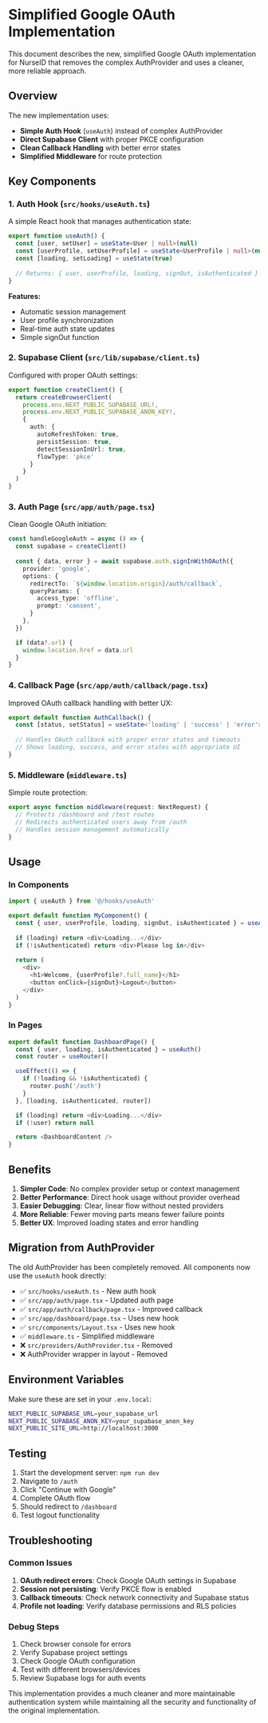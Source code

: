 # Simplified Google OAuth Implementation

This document describes the new, simplified Google OAuth implementation for NurseID that removes the complex AuthProvider and uses a cleaner, more reliable approach.

## Overview

The new implementation uses:
- **Simple Auth Hook** (`useAuth`) instead of complex AuthProvider
- **Direct Supabase Client** with proper PKCE configuration
- **Clean Callback Handling** with better error states
- **Simplified Middleware** for route protection

## Key Components

### 1. Auth Hook (`src/hooks/useAuth.ts`)

A simple React hook that manages authentication state:

```typescript
export function useAuth() {
  const [user, setUser] = useState<User | null>(null)
  const [userProfile, setUserProfile] = useState<UserProfile | null>(null)
  const [loading, setLoading] = useState(true)
  
  // Returns: { user, userProfile, loading, signOut, isAuthenticated }
}
```

**Features:**
- Automatic session management
- User profile synchronization
- Real-time auth state updates
- Simple signOut function

### 2. Supabase Client (`src/lib/supabase/client.ts`)

Configured with proper OAuth settings:

```typescript
export function createClient() {
  return createBrowserClient(
    process.env.NEXT_PUBLIC_SUPABASE_URL!,
    process.env.NEXT_PUBLIC_SUPABASE_ANON_KEY!,
    {
      auth: {
        autoRefreshToken: true,
        persistSession: true,
        detectSessionInUrl: true,
        flowType: 'pkce'
      }
    }
  )
}
```

### 3. Auth Page (`src/app/auth/page.tsx`)

Clean Google OAuth initiation:

```typescript
const handleGoogleAuth = async () => {
  const supabase = createClient()
  
  const { data, error } = await supabase.auth.signInWithOAuth({
    provider: 'google',
    options: {
      redirectTo: `${window.location.origin}/auth/callback`,
      queryParams: {
        access_type: 'offline',
        prompt: 'consent',
      }
    },
  })

  if (data?.url) {
    window.location.href = data.url
  }
}
```

### 4. Callback Page (`src/app/auth/callback/page.tsx`)

Improved OAuth callback handling with better UX:

```typescript
export default function AuthCallback() {
  const [status, setStatus] = useState<'loading' | 'success' | 'error'>('loading')
  
  // Handles OAuth callback with proper error states and timeouts
  // Shows loading, success, and error states with appropriate UI
}
```

### 5. Middleware (`middleware.ts`)

Simple route protection:

```typescript
export async function middleware(request: NextRequest) {
  // Protects /dashboard and /test routes
  // Redirects authenticated users away from /auth
  // Handles session management automatically
}
```

## Usage

### In Components

```typescript
import { useAuth } from '@/hooks/useAuth'

export default function MyComponent() {
  const { user, userProfile, loading, signOut, isAuthenticated } = useAuth()
  
  if (loading) return <div>Loading...</div>
  if (!isAuthenticated) return <div>Please log in</div>
  
  return (
    <div>
      <h1>Welcome, {userProfile?.full_name}</h1>
      <button onClick={signOut}>Logout</button>
    </div>
  )
}
```

### In Pages

```typescript
export default function DashboardPage() {
  const { user, loading, isAuthenticated } = useAuth()
  const router = useRouter()

  useEffect(() => {
    if (!loading && !isAuthenticated) {
      router.push('/auth')
    }
  }, [loading, isAuthenticated, router])

  if (loading) return <div>Loading...</div>
  if (!user) return null

  return <DashboardContent />
}
```

## Benefits

1. **Simpler Code**: No complex provider setup or context management
2. **Better Performance**: Direct hook usage without provider overhead
3. **Easier Debugging**: Clear, linear flow without nested providers
4. **More Reliable**: Fewer moving parts means fewer failure points
5. **Better UX**: Improved loading states and error handling

## Migration from AuthProvider

The old AuthProvider has been completely removed. All components now use the `useAuth` hook directly:

- ✅ `src/hooks/useAuth.ts` - New auth hook
- ✅ `src/app/auth/page.tsx` - Updated auth page
- ✅ `src/app/auth/callback/page.tsx` - Improved callback
- ✅ `src/app/dashboard/page.tsx` - Uses new hook
- ✅ `src/components/Layout.tsx` - Uses new hook
- ✅ `middleware.ts` - Simplified middleware
- ❌ `src/providers/AuthProvider.tsx` - Removed
- ❌ AuthProvider wrapper in layout - Removed

## Environment Variables

Make sure these are set in your `.env.local`:

```bash
NEXT_PUBLIC_SUPABASE_URL=your_supabase_url
NEXT_PUBLIC_SUPABASE_ANON_KEY=your_supabase_anon_key
NEXT_PUBLIC_SITE_URL=http://localhost:3000
```

## Testing

1. Start the development server: `npm run dev`
2. Navigate to `/auth`
3. Click "Continue with Google"
4. Complete OAuth flow
5. Should redirect to `/dashboard`
6. Test logout functionality

## Troubleshooting

### Common Issues

1. **OAuth redirect errors**: Check Google OAuth settings in Supabase
2. **Session not persisting**: Verify PKCE flow is enabled
3. **Callback timeouts**: Check network connectivity and Supabase status
4. **Profile not loading**: Verify database permissions and RLS policies

### Debug Steps

1. Check browser console for errors
2. Verify Supabase project settings
3. Check Google OAuth configuration
4. Test with different browsers/devices
5. Review Supabase logs for auth events

This implementation provides a much cleaner and more maintainable authentication system while maintaining all the security and functionality of the original implementation. 